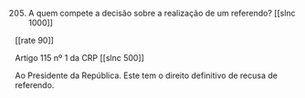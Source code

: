 205. A quem compete a decisão sobre a realização de um referendo?
[[slnc 1000]]

[[rate 90]]

Artigo 115 nº 1 da CRP
[[slnc 500]]

Ao Presidente da República. Este tem o direito definitivo de recusa de referendo.
